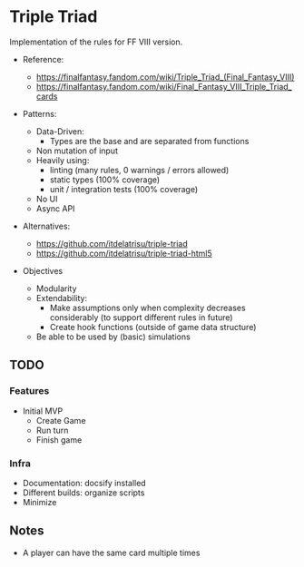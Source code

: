 # Triple Triad

Implementation of the rules for FF VIII version.

- Reference:
    - https://finalfantasy.fandom.com/wiki/Triple_Triad_(Final_Fantasy_VIII)
    - https://finalfantasy.fandom.com/wiki/Final_Fantasy_VIII_Triple_Triad_cards

- Patterns:
    - Data-Driven:
        - Types are the base and are separated from functions
    - Non mutation of input
    - Heavily using:
        - linting (many rules, 0 warnings / errors allowed)
        - static types (100% coverage)
        - unit / integration tests (100% coverage)
    - No UI
    - Async API

- Alternatives:
    - https://github.com/itdelatrisu/triple-triad
    - https://github.com/itdelatrisu/triple-triad-html5

- Objectives
    - Modularity
    - Extendability:
        - Make assumptions only when complexity decreases considerably (to support different rules in future)
        - Create hook functions (outside of game data structure)
    - Be able to be used by (basic) simulations

## TODO

### Features

- Initial MVP
    - Create Game
    - Run turn
    - Finish game

### Infra

- Documentation: docsify installed
- Different builds: organize scripts
- Minimize

## Notes

- A player can have the same card multiple times
